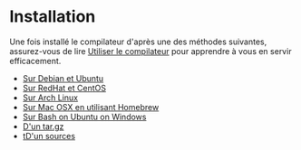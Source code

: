 # Installation

Une fois installé le compilateur d'après une des méthodes suivantes, assurez-vous de lire [Utiliser le compilateur](../using_the_compiler/README.md)
pour apprendre à vous en servir efficacement.

* [Sur Debian et Ubuntu](on_debian_and_ubuntu.html)
* [Sur RedHat et CentOS](on_redhat_and_centos.html)
* [Sur Arch Linux](on_arch_linux.html)
* [Sur Mac OSX en utilisant Homebrew](on_mac_osx_using_homebrew.html)
* [Sur Bash on Ubuntu on Windows](on_bash_on_ubuntu_on_windows.html)
* [D'un tar.gz](from_a_targz.html)
* [tD'un sources](from_source_repository.html)


